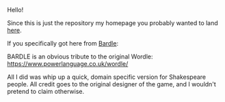 
 Hello!

 Since this is just the repository my homepage you probably wanted to land <a href="https://shakespearegeek.github.io">here</a>.

 If you specifically got here from <a href="https://shakespearegeek.github.io/bardle">Bardle</a>:

 BARDLE is an obvious tribute to the original Wordle: https://www.powerlanguage.co.uk/wordle/

 All I did was whip up a quick, domain specific version for Shakespeare people. All credit goes to the original designer of the game, and I wouldn't pretend to claim otherwise.
 
